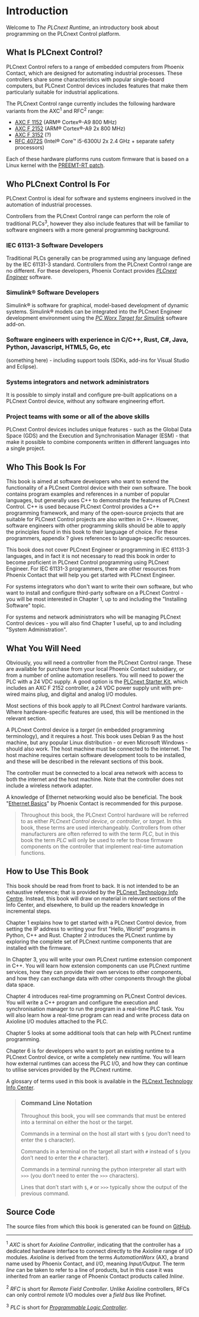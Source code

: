# Introduction

Welcome to *The PLCnext Runtime*, an introductory book about programming on the PLCnext Control platform.

## What Is PLCnext Control?

PLCnext Control refers to a range of embedded computers from Phoenix Contact, which are designed for automating industrial processes. These controllers share some characteristics with popular single-board computers, but PLCnext Control devices includes features that make them particularly suitable for industrial applications.

The PLCnext Control range currently includes the following hardware variants from the AXC<sup>1</sup> and RFC<sup>2</sup> range:

* [AXC F 1152][axcf1152] (ARM® Cortex®-A9 800 MHz)
* [AXC F 2152][axcf2152] (ARM® Cortex®-A9 2x 800 MHz)
* [AXC F 3152][axcf3152] (?)
* [RFC 4072S][rfc4072s] (Intel® Core™ i5-6300U 2x 2.4 GHz + separate safety processors)

Each of these hardware platforms runs custom firmware that is based on a Linux kernel with the [PREEMT-RT patch][preempt].

## Who PLCnext Control Is For

PLCnext Control is ideal for software and systems engineers involved in the automation of industrial processes.

Controllers from the PLCnext Control range can perform the role of traditional PLCs<sup>3</sup>, however they also include features that will be familiar to software engineers with a more general programming background.

### IEC 61131-3 Software Developers

Traditional PLCs generally can be programmed using any language defined by the IEC 61131-3 standard. Controllers from the PLCnext Control range are no different. For these developers, Phoenix Contact provides [*PLCnext Engineer*][plcnext-engineer] software.

### Simulink® Software Developers

Simulink® is software for graphical, model-based development of dynamic systems. Simulink® models can be integrated into the PLCnext Engineer development environment using the [*PC Worx Target for Simulink*][simulink-add-on] software add-on.

### Software engineers with experience in C/C++, Rust, C#, Java, Python, Javascript, HTML5, Go, etc

(something here) - including support tools (SDKs, add-ins for Visual Studio and Eclipse).

### Systems integrators and network administrators

It is possible to simply install and configure pre-built applications on a PLCnext Control device, without any software engineering effort.

### Project teams with some or all of the above skills

PLCnext Control devices includes unique features - such as the Global Data Space (GDS) and the Execution and Synchronisation Manager (ESM) - that make it possible to combine components written in different languages into a single project.

## Who This Book Is For

This book is aimed at software developers who want to extend the functionality of a PLCnext Control device with their own software. The book contains program examples and references in a number of popular languages, but generally uses C++ to demonstrate the features of PLCnext Control. C++ is used because PLCnext Control provides a C++ programming framework, and many of the open-source projects that are suitable for PLCnext Control projects are also written in C++. However, software engineers with other programming skills should be able to apply the principles found in this book to their language of choice. For these programmers, appendix ? gives references to language-specific resources.

This book does not cover PLCnext Engineer or programming in IEC 61131-3 languages, and in fact it is not necessary to read this book in order to become proficient in PLCnext Control programming using PLCnext Engineer. For IEC 61131-3 programmers, there are other resources from Phoenix Contact that will help you get started with PLCnext Engineer.

For systems integrators who don't want to write their own software, but who want to install and configure third-party software on a PLCnext Control - you will be most interested in Chapter 1, up to and including the "Installing Software" topic.

For systems and network administrators who will be managing PLCnext Control devices - you will also find Chapter 1 useful, up to and including "System Administration".

## What You Will Need

Obviously, you will need a controller from the PLCnext Control range. These are available for purchase from your local Phoenix Contact subsidiary, or from a number of online automation resellers. You will need to power the PLC with a 24 VDC supply. A good option is the [PLCnext Starter Kit](starter-kit), which includes an AXC F 2152 controller, a 24 VDC power supply unit with pre-wired mains plug, and digital and analog I/O modules.

Most sections of this book apply to all PLCnext Control hardware variants. Where hardware-specific features are used, this will be mentioned in the relevant section.

A PLCnext Control device is a *target* (in embedded programming terminology), and it requires a *host*. This book uses Debian 9 as the host machine, but any popular Linux distribution - or even Microsoft Windows - should also work. The host machine must be connected to the internet. The host machine requires certain software development tools to be installed, and these will be described in the relevant sections of this book.

The controller must be connected to a local area network with access to both the internet and the host machine. Note that the controller does not include a wireless network adapter.

A knowledge of Ethernet networking would also be beneficial. The book "[Ethernet Basics](ethernet-basics)" by Phoenix Contact is recommended for this purpose.

> Throughout this book, the PLCnext Control hardware will be referred to as either *PLCnext Control device*, or *controller*, or *target*. In this book, these terms are used interchangeably. Controllers from other manufacturers are often referred to with the term  *PLC*, but in this book the term *PLC* will only be used to refer to those firmware components on the controller that implement real-time automation functions.

## How to Use This Book

This book should be read from front to back. It is not intended to be an exhaustive reference; that is provided by the [PLCnext Technology Info Centre][info-center]. Instead, this book will draw on material in relevant sections of the Info Center, and elsewhere, to build up the readers knowledge in incremental steps.

Chapter 1 explains how to get started with a PLCnext Control device, from setting the IP address to writing your first "Hello, World!" programs in Python, C++ and Rust. Chapter 2 introduces the PLCnext runtime by exploring the complete set of PLCnext runtime components that are installed with the firmware.

In Chapter 3, you will write your own PLCnext runtime extension component in C++. You will learn how extension components can use PLCnext runtime services, how they can provide their own services to other components, and how they can exchange data with other components through the global data space.

Chapter 4 introduces real-time programming on PLCnext Control devices. You will write a C++ program and configure the execution and synchronisation manager to run the program in a real-time PLC task. You will also learn how a real-time program can read and write process data on Axioline I/O modules attached to the PLC.

Chapter 5 looks at some additional tools that can help with PLCnext runtime programming.

Chapter 6 is for developers who want to port an existing runtime to a PLCnext Control device, or write a completely new runtime. You will learn how external runtimes can access the PLC I/O, and how they can continue to utilise services provided by the PLCnext runtime.

A glossary of terms used in this book is available in the [PLCnext Technology Info Center][glossary].

> ### Command Line Notation
>
> Throughout this book, you will see commands that must be entered into a terminal on either the host or the target.
>
> Commands in a terminal on the host all start with `$` (you don’t need to enter the `$` character).
>
> Commands in a terminal on the target all start with `#` instead of `$` (you don’t need to enter the `#` character).
>
> Commands in a terminal running the python interpreter all start with `>>>` (you don’t need to enter the `>>>` characters).
>
> Lines that don’t start with `$`, `#` or `>>>` typically show the output of the previous command.

## Source Code

The source files from which this book is generated can be found on
[GitHub][book].

---

<sup>1</sup> *AXC* is short for *Axioline Controller*, indicating that the controller has a dedicated hardware interface to connect directly to the Axioline range of I/O modules. *Axioline* is derived from the terms *AutomationWorx* (AX), a brand name used by Phoenix Contact, and *I/O*, meaning *Input/Output*. The term *line* can be taken to refer to a line of products, but in this case it was inherited from an earlier range of Phoenix Contact products called *Inline*.

<sup>2</sup> *RFC* is short for *Remote Field Controller*. Unlike Axioline controllers, RFCs can only control *remote* I/O modules over a *field bus* like Profinet.

<sup>3</sup> *PLC* is short for [*Programmable Logic Controller*](https://en.wikipedia.org/wiki/Programmable_logic_controller).

[axcf1152]: http://www.phoenixcontact.net/qr/1151412
[axcf2152]: http://www.phoenixcontact.net/qr/2404267
[axcf3152]: http://www.phoenixcontact.net/qr/1069208
[rfc4072s]: http://www.phoenixcontact.net/qr/1051328
[preempt]: https://wiki.linuxfoundation.org/realtime/start
[plcnext-engineer]: http://www.phoenixcontact.net/qr/1046008
[simulink-add-on]: http://www.phoenixcontact.net/qr/2400041
[starter-kit]: http://www.phoenixcontact.net/qr/1046568
[ethernet-basics]: https://www.phoenixcontact.com/assets/downloads_ed/global/web_dwl_technical_info/Ethernet_Basics_rev2_en.pdf
[info-center]: http://plcnext-infocenter.s3-website.eu-central-1.amazonaws.com/PLCnext_Technology_InfoCenter/PLCnext_Technology_InfoCenter/Home.htm
[glossary]: http://plcnext-infocenter.s3-website.eu-central-1.amazonaws.com/PLCnext_Technology_InfoCenter/PLCnext_Technology_InfoCenter/Home.htm?agt=glossary
[book]: https://github.com/martinboers/plcnext-book/tree/master/src
